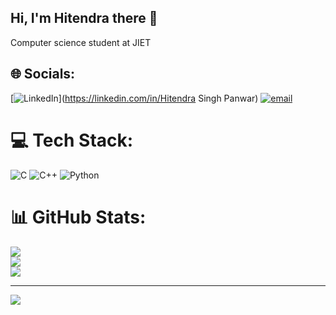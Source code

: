 ## Hi, I'm Hitendra there 👋

Computer science student at JIET 

## 🌐 Socials:
[![LinkedIn](https://img.shields.io/badge/LinkedIn-%230077B5.svg?logo=linkedin&logoColor=white)](https://linkedin.com/in/Hitendra Singh Panwar) [![email](https://img.shields.io/badge/Email-D14836?logo=gmail&logoColor=white)](mailto:hitendra.24jicys012@jietjodhpur.ac.in) 

# 💻 Tech Stack:
![C](https://img.shields.io/badge/c-%2300599C.svg?style=for-the-badge&logo=c&logoColor=white) ![C++](https://img.shields.io/badge/c++-%2300599C.svg?style=for-the-badge&logo=c%2B%2B&logoColor=white) ![Python](https://img.shields.io/badge/python-3670A0?style=for-the-badge&logo=python&logoColor=ffdd54)
# 📊 GitHub Stats:
![](https://github-readme-stats.vercel.app/api?username=Hitendra-Cyber&theme=dark&hide_border=false&include_all_commits=false&count_private=false)<br/>
![](https://nirzak-streak-stats.vercel.app/?user=Hitendra-Cyber&theme=dark&hide_border=false)<br/>
![](https://github-readme-stats.vercel.app/api/top-langs/?username=Hitendra-Cyber&theme=dark&hide_border=false&include_all_commits=false&count_private=false&layout=compact)

---
[![](https://visitcount.itsvg.in/api?id=Hitendra-Cyber&icon=0&color=0)](https://visitcount.itsvg.in)

<!-- Proudly created with GPRM ( https://gprm.itsvg.in ) -->
